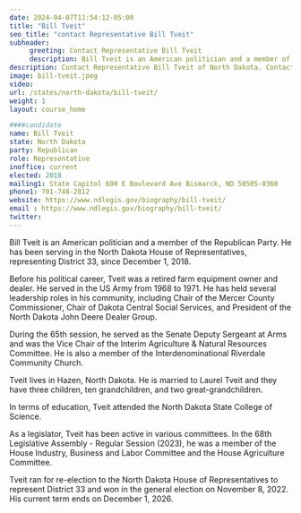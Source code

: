 ```yaml
---
date: 2024-04-07T11:54:12-05:00
title: "Bill Tveit"
seo_title: "contact Representative Bill Tveit"
subheader:
     greeting: Contact Representative Bill Tveit
     description: Bill Tveit is an American politician and a member of the Republican Party. He has been serving in the North Dakota House of Representatives, representing District 33, since December 1, 2018.
description: Contact Representative Bill Tveit of North Dakota. Contact information for Bill Tveit includes email address, phone number, and mailing address.
image: bill-tveit.jpeg
video:
url: /states/north-dakota/bill-tveit/
weight: 1
layout: course_home

####candidate
name: Bill Tveit
state: North Dakota
party: Republican
role: Representative
inoffice: current
elected: 2018
mailing1: State Capitol 600 E Boulevard Ave Bismarck, ND 58505-0360
phone1: 701-748-2812
website: https://www.ndlegis.gov/biography/bill-tveit/
email : https://www.ndlegis.gov/biography/bill-tveit/
twitter: 
---
```

Bill Tveit is an American politician and a member of the Republican Party. He has been serving in the North Dakota House of Representatives, representing District 33, since December 1, 2018.

Before his political career, Tveit was a retired farm equipment owner and dealer. He served in the US Army from 1968 to 1971. He has held several leadership roles in his community, including Chair of the Mercer County Commissioner, Chair of Dakota Central Social Services, and President of the North Dakota John Deere Dealer Group.

During the 65th session, he served as the Senate Deputy Sergeant at Arms and was the Vice Chair of the Interim Agriculture & Natural Resources Committee. He is also a member of the Interdenominational Riverdale Community Church.

Tveit lives in Hazen, North Dakota. He is married to Laurel Tveit and they have three children, ten grandchildren, and two great-grandchildren.

In terms of education, Tveit attended the North Dakota State College of Science.

As a legislator, Tveit has been active in various committees. In the 68th Legislative Assembly - Regular Session (2023), he was a member of the House Industry, Business and Labor Committee and the House Agriculture Committee.

Tveit ran for re-election to the North Dakota House of Representatives to represent District 33 and won in the general election on November 8, 2022. His current term ends on December 1, 2026.

